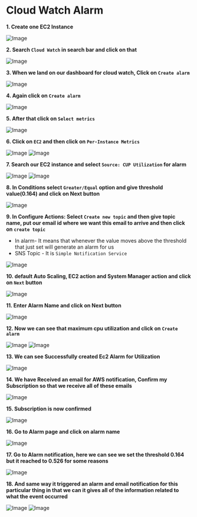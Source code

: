 # Cloud Watch Alarm

**1. Create one EC2 Instance** 

![Image](./Images/Clo/1.png)

**2. Search `Cloud Watch` in search bar and click on that**

![Image](./Images/Clo/2.png)

**3. When we land on our dashboard for cloud watch, Click on `Create alarm`**

![Image](./Images/Clo/3.png)

**4. Again click on `Create alarm`**

![Image](./Images/Clo/4.png)

**5. After that click on `Select metrics`**

![Image](./Images/Clo/5.png)

**6. Click on `EC2` and then click on `Per-Instance Metrics`**

![Image](./Images/Clo/6.png)
![Image](./Images/Clo/7.png)

**7. Search our EC2 instance and select `Source: CUP Utilization` for alarm**

![Image](./Images/Clo/8.png)
![Image](./Images/Clo/9.png)

**8. In Conditions select `Greater/Equal` option and give threshold value(0.164) and click on Next button**

![Image](./Images/Clo/10.png)

**9. In Configure Actions: Select `Create new topic` and then give topic name, put our email id where we want this email to arrive and then click on `create topic`**
- In alarm- It means that whenever the value moves above the threshold that just set will generate an alarm for us
- SNS Topic - It is `Simple Notification Service` 

![Image](./Images/Clo/11.png)

**10. default Auto Scaling, EC2 action and System Manager action and click on `Next` button**

![Image](./Images/Clo/12.png)

**11. Enter Alarm Name and click on Next button**

![Image](./Images/Clo/13.png)

**12. Now we can see that maximum cpu utilization and click on `Create alarm`**

![Image](./Images/Clo/14.png)
![Image](./Images/Clo/15.png)

**13. We can see Successfully created Ec2 Alarm for Utilization**

![Image](./Images/Clo/16.png)

**14. We have Received an email for AWS notification, Confirm my Subscription so that we receive all of these emails**

![Image](./Images/Clo/17.png)

**15. Subscription is now confirmed**

![Image](./Images/Clo/18.png)

**16. Go to Alarm page and click on alarm name**

![Image](./Images/Clo/19.png)

**17. Go to Alarm notification, here we can see we set the threshold 0.164 but it reached to 0.526 for some reasons**   

![Image](./Images/Clo/24.png)

**18. And same way it triggered an alarm and email notification for this particular thing in that we can it gives all of the information related to what the event occurred**

![Image](./Images/Clo/22.png)
![Image](./Images/Clo/23.png)